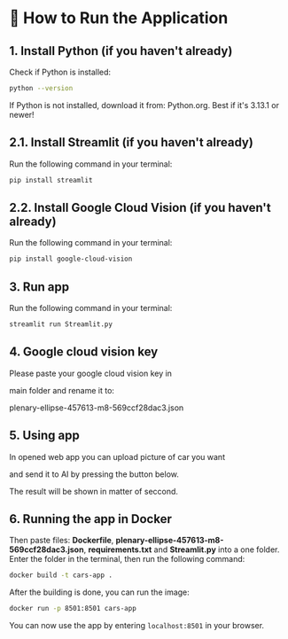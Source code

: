 # 🚀 How to Run the Application

## 1. Install Python (if you haven't already)
Check if Python is installed:
```bash
python --version
```
If Python is not installed, download it from: Python.org.
Best if it's 3.13.1 or newer!

## 2.1. Install Streamlit (if you haven't already)
Run the following command in your terminal:
```bash
pip install streamlit
```

## 2.2. Install Google Cloud Vision (if you haven't already)
Run the following command in your terminal:
```bash
pip install google-cloud-vision
```

## 3. Run app
Run the following command in your terminal:
```bash
streamlit run Streamlit.py
```

## 4. Google cloud vision key
Please paste your google cloud vision key in

main folder and rename it to:

plenary-ellipse-457613-m8-569ccf28dac3.json

## 5. Using app
In opened web app you can upload picture of car you want

and send it to AI by pressing the button below.

The result will be shown in matter of seccond.

## 6. Running the app in Docker

Then paste files: **Dockerfile**, **plenary-ellipse-457613-m8-569ccf28dac3.json**, **requirements.txt** and **Streamlit.py** into a one folder. Enter the folder in the terminal, then run the following command:
```bash
docker build -t cars-app .
```

After the building is done, you can run the image:
```bash
docker run -p 8501:8501 cars-app
```

You can now use the app by entering `localhost:8501` in your browser.

